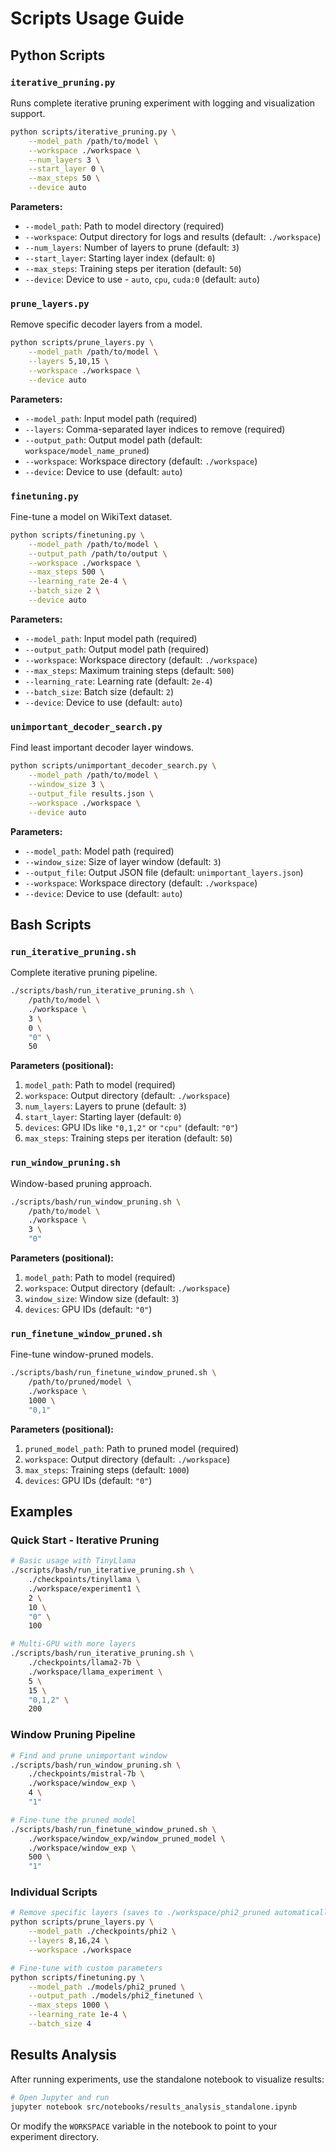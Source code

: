 # Scripts Usage Guide

## Python Scripts

### `iterative_pruning.py`
Runs complete iterative pruning experiment with logging and visualization support.

```bash
python scripts/iterative_pruning.py \
    --model_path /path/to/model \
    --workspace ./workspace \
    --num_layers 3 \
    --start_layer 0 \
    --max_steps 50 \
    --device auto
```

**Parameters:**
- `--model_path`: Path to model directory (required)
- `--workspace`: Output directory for logs and results (default: `./workspace`)
- `--num_layers`: Number of layers to prune (default: `3`)
- `--start_layer`: Starting layer index (default: `0`)
- `--max_steps`: Training steps per iteration (default: `50`)
- `--device`: Device to use - `auto`, `cpu`, `cuda:0` (default: `auto`)

### `prune_layers.py`
Remove specific decoder layers from a model.

```bash
python scripts/prune_layers.py \
    --model_path /path/to/model \
    --layers 5,10,15 \
    --workspace ./workspace \
    --device auto
```

**Parameters:**
- `--model_path`: Input model path (required)
- `--layers`: Comma-separated layer indices to remove (required)
- `--output_path`: Output model path (default: `workspace/model_name_pruned`)
- `--workspace`: Workspace directory (default: `./workspace`)
- `--device`: Device to use (default: `auto`)

### `finetuning.py`
Fine-tune a model on WikiText dataset.

```bash
python scripts/finetuning.py \
    --model_path /path/to/model \
    --output_path /path/to/output \
    --workspace ./workspace \
    --max_steps 500 \
    --learning_rate 2e-4 \
    --batch_size 2 \
    --device auto
```

**Parameters:**
- `--model_path`: Input model path (required)
- `--output_path`: Output model path (required)
- `--workspace`: Workspace directory (default: `./workspace`)
- `--max_steps`: Maximum training steps (default: `500`)
- `--learning_rate`: Learning rate (default: `2e-4`)
- `--batch_size`: Batch size (default: `2`)
- `--device`: Device to use (default: `auto`)

### `unimportant_decoder_search.py`
Find least important decoder layer windows.

```bash
python scripts/unimportant_decoder_search.py \
    --model_path /path/to/model \
    --window_size 3 \
    --output_file results.json \
    --workspace ./workspace \
    --device auto
```

**Parameters:**
- `--model_path`: Model path (required)
- `--window_size`: Size of layer window (default: `3`)
- `--output_file`: Output JSON file (default: `unimportant_layers.json`)
- `--workspace`: Workspace directory (default: `./workspace`)
- `--device`: Device to use (default: `auto`)

## Bash Scripts

### `run_iterative_pruning.sh`
Complete iterative pruning pipeline.

```bash
./scripts/bash/run_iterative_pruning.sh \
    /path/to/model \
    ./workspace \
    3 \
    0 \
    "0" \
    50
```




**Parameters (positional):**
1. `model_path`: Path to model (required)
2. `workspace`: Output directory (default: `./workspace`)
3. `num_layers`: Layers to prune (default: `3`)
4. `start_layer`: Starting layer (default: `0`)
5. `devices`: GPU IDs like `"0,1,2"` or `"cpu"` (default: `"0"`)
6. `max_steps`: Training steps per iteration (default: `50`)

### `run_window_pruning.sh`
Window-based pruning approach.

```bash
./scripts/bash/run_window_pruning.sh \
    /path/to/model \
    ./workspace \
    3 \
    "0"
```

**Parameters (positional):**
1. `model_path`: Path to model (required)
2. `workspace`: Output directory (default: `./workspace`)
3. `window_size`: Window size (default: `3`)
4. `devices`: GPU IDs (default: `"0"`)

### `run_finetune_window_pruned.sh`
Fine-tune window-pruned models.

```bash
./scripts/bash/run_finetune_window_pruned.sh \
    /path/to/pruned/model \
    ./workspace \
    1000 \
    "0,1"
```

**Parameters (positional):**
1. `pruned_model_path`: Path to pruned model (required)
2. `workspace`: Output directory (default: `./workspace`)
3. `max_steps`: Training steps (default: `1000`)
4. `devices`: GPU IDs (default: `"0"`)

## Examples

### Quick Start - Iterative Pruning
```bash
# Basic usage with TinyLlama
./scripts/bash/run_iterative_pruning.sh \
    ./checkpoints/tinyllama \
    ./workspace/experiment1 \
    2 \
    10 \
    "0" \
    100

# Multi-GPU with more layers
./scripts/bash/run_iterative_pruning.sh \
    ./checkpoints/llama2-7b \
    ./workspace/llama_experiment \
    5 \
    15 \
    "0,1,2" \
    200
```

### Window Pruning Pipeline
```bash
# Find and prune unimportant window
./scripts/bash/run_window_pruning.sh \
    ./checkpoints/mistral-7b \
    ./workspace/window_exp \
    4 \
    "1"

# Fine-tune the pruned model
./scripts/bash/run_finetune_window_pruned.sh \
    ./workspace/window_exp/window_pruned_model \
    ./workspace/window_exp \
    500 \
    "1"
```

### Individual Scripts
```bash
# Remove specific layers (saves to ./workspace/phi2_pruned automatically)
python scripts/prune_layers.py \
    --model_path ./checkpoints/phi2 \
    --layers 8,16,24 \
    --workspace ./workspace

# Fine-tune with custom parameters
python scripts/finetuning.py \
    --model_path ./models/phi2_pruned \
    --output_path ./models/phi2_finetuned \
    --max_steps 1000 \
    --learning_rate 1e-4 \
    --batch_size 4
```

## Results Analysis

After running experiments, use the standalone notebook to visualize results:

```bash
# Open Jupyter and run
jupyter notebook src/notebooks/results_analysis_standalone.ipynb
```

Or modify the `WORKSPACE` variable in the notebook to point to your experiment directory.